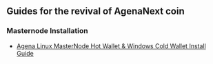 ## Guides for the revival of AgenaNext coin

### Masternode Installation
* [Agena Linux MasterNode Hot Wallet & Windows Cold Wallet Install Guide](guides/auto_guide.md)